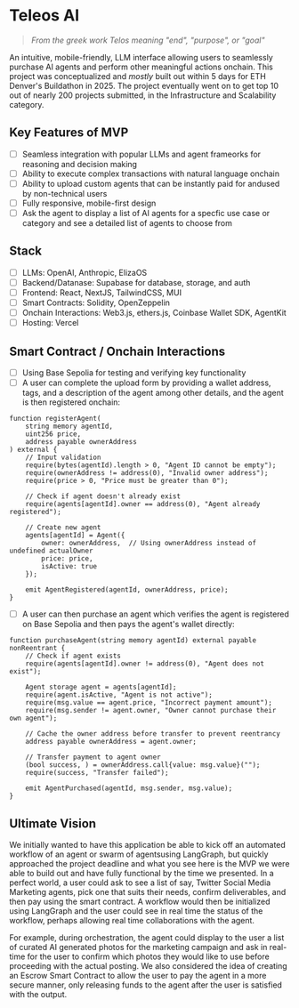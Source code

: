 # Teleos AI

> *From the greek work Telos meaning "end", "purpose", or "goal"* 

An intuitive, mobile-friendly, LLM interface allowing users to seamlessly purchase AI agents and perform other meaningful actions onchain. This project was conceptualized and *mostly* built out within 5 days for ETH Denver's Buildathon in 2025. The project eventually went on to get top 10 out of nearly 200 projects submitted, in the Infrastructure and Scalability category.

## Key Features of MVP
- [ ] Seamless integration with popular LLMs and agent frameorks for reasoning and decision making
- [ ] Ability to execute complex transactions with natural language onchain
- [ ] Ability to upload custom agents that can be instantly paid for andused by non-technical users
- [ ] Fully responsive, mobile-first design
- [ ] Ask the agent to display a list of AI agents for a specfic use case or category and see a detailed list of agents to choose from
## Stack
- [ ] LLMs: OpenAI, Anthropic, ElizaOS
- [ ] Backend/Datanase: Supabase for database, storage, and auth
- [ ] Frontend: React, NextJS, TailwindCSS, MUI
- [ ] Smart Contracts: Solidity, OpenZeppelin
- [ ] Onchain Interactions: Web3.js, ethers.js, Coinbase Wallet SDK, AgentKit
- [ ] Hosting: Vercel

## Smart Contract / Onchain Interactions
- [ ] Using Base Sepolia for testing and verifying key functionality
- [ ] A user can complete the upload form by providing a wallet address, tags, and a description of the agent among other details, and the agent is then registered onchain:

```solidity
function registerAgent(
    string memory agentId, 
    uint256 price,
    address payable ownerAddress
) external {
    // Input validation
    require(bytes(agentId).length > 0, "Agent ID cannot be empty");
    require(ownerAddress != address(0), "Invalid owner address");
    require(price > 0, "Price must be greater than 0");
    
    // Check if agent doesn't already exist
    require(agents[agentId].owner == address(0), "Agent already registered");
    
    // Create new agent
    agents[agentId] = Agent({
        owner: ownerAddress,  // Using ownerAddress instead of undefined actualOwner
        price: price,
        isActive: true
    });
    
    emit AgentRegistered(agentId, ownerAddress, price);
}
```

- [ ] A user can then purchase an agent which verifies the agent is registered on Base Sepolia and then pays the agent's wallet directly:

```solidity
function purchaseAgent(string memory agentId) external payable nonReentrant {
    // Check if agent exists
    require(agents[agentId].owner != address(0), "Agent does not exist");
    
    Agent storage agent = agents[agentId];
    require(agent.isActive, "Agent is not active");
    require(msg.value == agent.price, "Incorrect payment amount");
    require(msg.sender != agent.owner, "Owner cannot purchase their own agent");
    
    // Cache the owner address before transfer to prevent reentrancy
    address payable ownerAddress = agent.owner;
    
    // Transfer payment to agent owner
    (bool success, ) = ownerAddress.call{value: msg.value}("");
    require(success, "Transfer failed");
    
    emit AgentPurchased(agentId, msg.sender, msg.value);
}
```

## Ultimate Vision

We initially wanted to have this application be able to kick off an automated workflow of an agent or swarm of agentsusing LangGraph, but quickly approached the project deadline and what you see here is the MVP we were able to build out and have fully functional by the time we presented. In a perfect world, a user could ask to see a list of say, Twitter Social Media Marketing agents, pick one that suits their needs, confirm deliverables, and then pay using the smart contract. A workflow would then be initialized using LangGraph and the user could see in real time the status of the workflow, perhaps allowing real time collaborations with the agent.

For example, during orchestration, the agent could display to the user a list of curated AI generated photos for the marketing campaign and ask in real-time for the user to confirm which photos they would like to use before proceeding with the actual posting. We also considered the idea of creating an Escrow Smart Contract to allow the user to pay the agent in a more secure manner, only releasing funds to the agent after the user is satisfied with the output.





